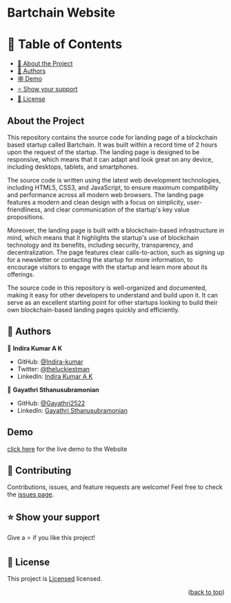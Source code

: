 # Bartchain Website

<a name="readme-top"></a>
# 📗 Table of Contents

- [📖 About the Project](#about-project)
- [👥 Authors](#authors)
- [🕸️ Demo](#demo)
- [⭐️ Show your support](#support)
- [📝 License](#license)

## About the Project <a name="about-project"></a>
This repository contains the source code for landing page of a blockchain based startup called Bartchain. It was built within a record time of 2 hours upon the request of the startup. The landing page is designed to be responsive, which means that it can adapt and look great on any device, including desktops, tablets, and smartphones.

The source code is written using the latest web development technologies, including HTML5, CSS3, and JavaScript, to ensure maximum compatibility and performance across all modern web browsers. The landing page features a modern and clean design with a focus on simplicity, user-friendliness, and clear communication of the startup's key value propositions.

Moreover, the landing page is built with a blockchain-based infrastructure in mind, which means that it highlights the startup's use of blockchain technology and its benefits, including security, transparency, and decentralization. The page features clear calls-to-action, such as signing up for a newsletter or contacting the startup for more information, to encourage visitors to engage with the startup and learn more about its offerings.

The source code in this repository is well-organized and documented, making it easy for other developers to understand and build upon it. It can serve as an excellent starting point for other startups looking to build their own blockchain-based landing pages quickly and efficiently.

## 👥 Authors <a name="authors"></a>

👤 **Indira Kumar A K**

- GitHub: [@Indira-kumar](https://github.com/Indira-kumar)
- Twitter: [@theluckiestman](https://twitter.com/theluckiestman)
- LinkedIn: [Indira Kumar A K](https://www.linkedin.com/in/indira-kumar-a-k-b612381bb/)

👤 **Gayathri Sthanusubramonian**

- GitHub: [@Gayathri2522](https://github.com/Gayathri2522)
- LinkedIn: [Gayathri Sthanusubramonian](https://www.linkedin.com/in/gayathri-sthanusubramonian-9aa882213/)

## Demo <a name="demo"></a>

[click here](https://indira-kumar.github.io/Bart-chain-website/) for the live demo to the Website

## 🤝 Contributing <a name="contributing"></a>

Contributions, issues, and feature requests are welcome!
Feel free to check the [issues page]().

<!-- SUPPORT -->

## ⭐️ Show your support <a name="support"></a>

Give a ⭐️ if you like this project!

<!-- LICENSE -->

## 📝 License <a name="license"></a>

This project is [Licensed](./LICENSE) licensed.

<p align="right">(<a href="#readme-top">back to top</a>)</p>

